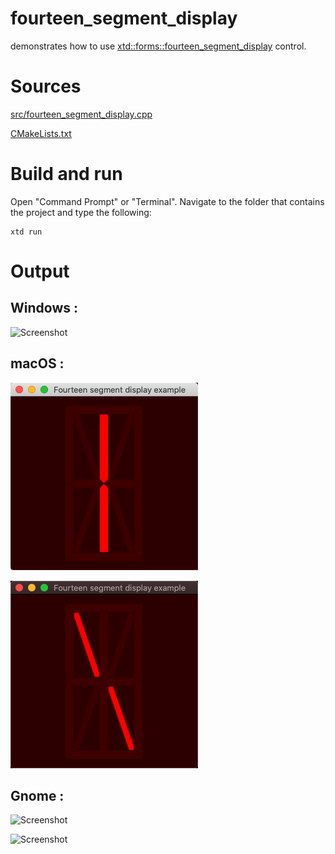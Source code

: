 # fourteen_segment_display

demonstrates how to use [xtd::forms::fourteen_segment_display](../../../src/xtd_forms/include/xtd/forms/fourteen_segment_display.hpp) control.

# Sources

[src/fourteen_segment_display.cpp](src/fourteen_segment_display.cpp)

[CMakeLists.txt](CMakeLists.txt)

# Build and run

Open "Command Prompt" or "Terminal". Navigate to the folder that contains the project and type the following:

```shell
xtd run
```

# Output

## Windows :

![Screenshot](../../../docs/pictures/examples/fourteen_segment_display_w.png)

## macOS :

![Screenshot](../../../docs/pictures/examples/fourteen_segment_display_m.png)

![Screenshot](../../../docs/pictures/examples/fourteen_segment_display_md.png)

## Gnome :

![Screenshot](../../../docs/pictures/examples/fourteen_segment_display_g.png)

![Screenshot](../../../docs/pictures/examples/fourteen_segment_display_gd.png)
